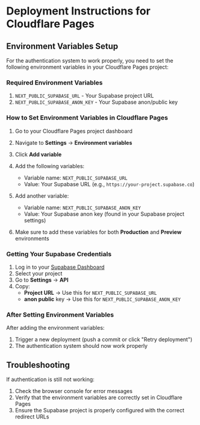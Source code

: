 # Deployment Instructions for Cloudflare Pages

## Environment Variables Setup

For the authentication system to work properly, you need to set the following environment variables in your Cloudflare Pages project:

### Required Environment Variables

1. `NEXT_PUBLIC_SUPABASE_URL` - Your Supabase project URL
2. `NEXT_PUBLIC_SUPABASE_ANON_KEY` - Your Supabase anon/public key

### How to Set Environment Variables in Cloudflare Pages

1. Go to your Cloudflare Pages project dashboard
2. Navigate to **Settings** → **Environment variables**
3. Click **Add variable**
4. Add the following variables:
   - Variable name: `NEXT_PUBLIC_SUPABASE_URL`
   - Value: Your Supabase URL (e.g., `https://your-project.supabase.co`)
   
5. Add another variable:
   - Variable name: `NEXT_PUBLIC_SUPABASE_ANON_KEY`
   - Value: Your Supabase anon key (found in your Supabase project settings)

6. Make sure to add these variables for both **Production** and **Preview** environments

### Getting Your Supabase Credentials

1. Log in to your [Supabase Dashboard](https://app.supabase.com)
2. Select your project
3. Go to **Settings** → **API**
4. Copy:
   - **Project URL** → Use this for `NEXT_PUBLIC_SUPABASE_URL`
   - **anon public** key → Use this for `NEXT_PUBLIC_SUPABASE_ANON_KEY`

### After Setting Environment Variables

After adding the environment variables:
1. Trigger a new deployment (push a commit or click "Retry deployment")
2. The authentication system should now work properly

## Troubleshooting

If authentication is still not working:
1. Check the browser console for error messages
2. Verify that the environment variables are correctly set in Cloudflare Pages
3. Ensure the Supabase project is properly configured with the correct redirect URLs